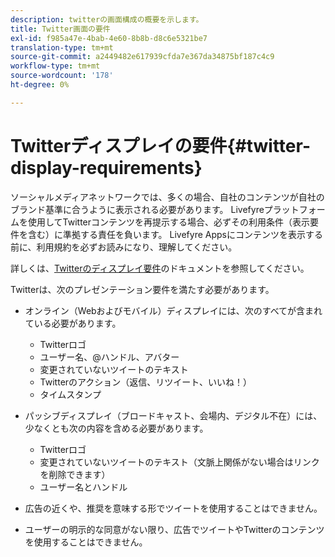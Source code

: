 ```yaml
---
description: twitterの画面構成の概要を示します。
title: Twitter画面の要件
exl-id: f985a47e-4bab-4e60-8b8b-d8c6e5321be7
translation-type: tm+mt
source-git-commit: a2449482e617939cfda7e367da34875bf187c4c9
workflow-type: tm+mt
source-wordcount: '178'
ht-degree: 0%

---
```


# Twitterディスプレイの要件{#twitter-display-requirements}

ソーシャルメディアネットワークでは、多くの場合、自社のコンテンツが自社のブランド基準に合うように表示される必要があります。 Livefyreプラットフォームを使用してTwitterコンテンツを再提示する場合、必ずその利用条件（表示要件を含む）に準拠する責任を負います。 Livefyre Appsにコンテンツを表示する前に、利用規約を必ずお読みになり、理解してください。

詳しくは、[Twitterのディスプレイ要件](https://about.twitter.com/company/display-requirements)のドキュメントを参照してください。

Twitterは、次のプレゼンテーション要件を満たす必要があります。

* オンライン（Webおよびモバイル）ディスプレイには、次のすべてが含まれている必要があります。

   * Twitterロゴ
   * ユーザー名、@ハンドル、アバター
   * 変更されていないツイートのテキスト
   * Twitterのアクション（返信、リツイート、いいね！）
   * タイムスタンプ

* パッシブディスプレイ（ブロードキャスト、会場内、デジタル不在）には、少なくとも次の内容を含める必要があります。

   * Twitterロゴ
   * 変更されていないツイートのテキスト（文脈上関係がない場合はリンクを削除できます）
   * ユーザー名とハンドル

* 広告の近くや、推奨を意味する形でツイートを使用することはできません。
* ユーザーの明示的な同意がない限り、広告でツイートやTwitterのコンテンツを使用することはできません。
